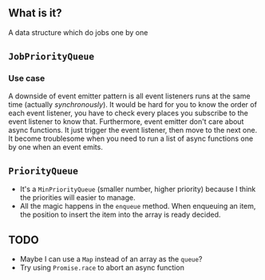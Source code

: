 ## What is it?

A data structure which do jobs one by one

## `JobPriorityQueue`

### Use case

A downside of event emitter pattern is all event listeners runs at the same time (actually _synchronously_). It would be hard for you to know the order of each event listener, you have to check every places you subscribe to the event listener to know that. Furthermore, event emitter don't care about async functions. It just trigger the event listener, then move to the next one. It become troublesome when you need to run a list of async functions one by one when an event emits.

## `PriorityQueue`

-   It's a `MinPriorityQueue` (smaller number, higher priority) because I think the priorities will easier to manage.
-   All the magic happens in the `enqueue` method. When enqueuing an item, the position to insert the item into the array is ready decided.

## TODO

-   Maybe I can use a `Map` instead of an array as the `queue`?
-   Try using `Promise.race` to abort an async function
